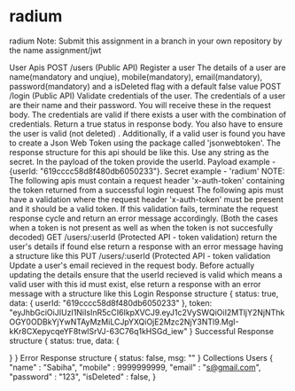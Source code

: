 # radium
radium
Note: Submit this assignment in a branch in your own repository by the name assignment/jwt

User Apis
POST /users (Public API)
Register a user
The details of a user are name(mandatory and unqiue), mobile(mandatory), email(mandatory), password(mandatory) and a isDeleted flag with a default false value
POST /login (Public API)
Validate credentials of the user. The credentials of a user are their name and their password. You will receive these in the request body. The credentials are valid if there exists a user with the combination of credentials. Return a true status in response body. You also have to ensure the user is valid (not deleted) . Additionally, if a valid user is found you have to create a Json Web Token using the package called 'jsonwebtoken'. The response structure for this api should be like this. Use any string as the secret. In the payload of the token provide the userId. Payload example - {userId: "619cccc58d8f480db6050233"}. Secret example - 'radium'
NOTE:
The following apis must contain a request header 'x-auth-token' containing the token returned from a successful login request
The following apis must have a validation where the request header 'x-auth-token' must be present and it should be a valid token. If this validation fails, terminate the request response cycle and return an error message accordingly. (Both the cases when a token is not present as well as when the token is not succesfully decoded)
GET /users/:userId (Protected API - token validation)
return the user's details if found else return a response with an error message having a structure like this
PUT /users/:userId (Protected API - token validation
Update a user's email recieved in the request body. Before actually updating the details ensure that the userId recieved is valid which means a valid user with this id must exist, else return a response with an error message with a structure like this
Login Response structure
{
  status: true,
  data: {
    userId: "619cccc58d8f480db6050233"
  },
  token: "eyJhbGciOiJIUzI1NiIsInR5cCI6IkpXVCJ9.eyJ1c2VySWQiOiI2MTljY2NjNThkOGY0ODBkYjYwNTAyMzMiLCJpYXQiOjE2Mzc2NjY3NTl9.MgI-kKr8CXepycqeYF8twlSrVJ-63C76q1kHSGd_iew"
}
Successful Response structure
{
  status: true,
  data: {

  }
}
Error Response structure
{
  status: false,
  msg: ""
}
Collections
Users
{
    "name" : "Sabiha",
    "mobile" : 9999999999,
    "email" : "s@gmail.com",
    "password" : "123",
    "isDeleted" : false,
}
